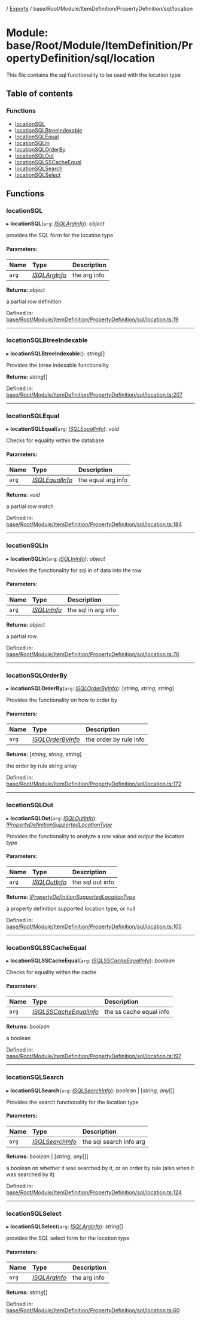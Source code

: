 [](../README.md) / [Exports](../modules.md) / base/Root/Module/ItemDefinition/PropertyDefinition/sql/location

# Module: base/Root/Module/ItemDefinition/PropertyDefinition/sql/location

This file contains the sql functionality to be used with the location type

## Table of contents

### Functions

- [locationSQL](base_root_module_itemdefinition_propertydefinition_sql_location.md#locationsql)
- [locationSQLBtreeIndexable](base_root_module_itemdefinition_propertydefinition_sql_location.md#locationsqlbtreeindexable)
- [locationSQLEqual](base_root_module_itemdefinition_propertydefinition_sql_location.md#locationsqlequal)
- [locationSQLIn](base_root_module_itemdefinition_propertydefinition_sql_location.md#locationsqlin)
- [locationSQLOrderBy](base_root_module_itemdefinition_propertydefinition_sql_location.md#locationsqlorderby)
- [locationSQLOut](base_root_module_itemdefinition_propertydefinition_sql_location.md#locationsqlout)
- [locationSQLSSCacheEqual](base_root_module_itemdefinition_propertydefinition_sql_location.md#locationsqlsscacheequal)
- [locationSQLSearch](base_root_module_itemdefinition_propertydefinition_sql_location.md#locationsqlsearch)
- [locationSQLSelect](base_root_module_itemdefinition_propertydefinition_sql_location.md#locationsqlselect)

## Functions

### locationSQL

▸ **locationSQL**(`arg`: [*ISQLArgInfo*](../interfaces/base_root_module_itemdefinition_propertydefinition_types.isqlarginfo.md)): *object*

provides the SQL form for the location type

#### Parameters:

Name | Type | Description |
:------ | :------ | :------ |
`arg` | [*ISQLArgInfo*](../interfaces/base_root_module_itemdefinition_propertydefinition_types.isqlarginfo.md) | the arg info   |

**Returns:** *object*

a partial row definition

Defined in: [base/Root/Module/ItemDefinition/PropertyDefinition/sql/location.ts:19](https://github.com/onzag/itemize/blob/0569bdf2/base/Root/Module/ItemDefinition/PropertyDefinition/sql/location.ts#L19)

___

### locationSQLBtreeIndexable

▸ **locationSQLBtreeIndexable**(): *string*[]

Provides the btree indexable functionality

**Returns:** *string*[]

Defined in: [base/Root/Module/ItemDefinition/PropertyDefinition/sql/location.ts:207](https://github.com/onzag/itemize/blob/0569bdf2/base/Root/Module/ItemDefinition/PropertyDefinition/sql/location.ts#L207)

___

### locationSQLEqual

▸ **locationSQLEqual**(`arg`: [*ISQLEqualInfo*](../interfaces/base_root_module_itemdefinition_propertydefinition_types.isqlequalinfo.md)): *void*

Checks for equality within the database

#### Parameters:

Name | Type | Description |
:------ | :------ | :------ |
`arg` | [*ISQLEqualInfo*](../interfaces/base_root_module_itemdefinition_propertydefinition_types.isqlequalinfo.md) | the equal arg info   |

**Returns:** *void*

a partial row match

Defined in: [base/Root/Module/ItemDefinition/PropertyDefinition/sql/location.ts:184](https://github.com/onzag/itemize/blob/0569bdf2/base/Root/Module/ItemDefinition/PropertyDefinition/sql/location.ts#L184)

___

### locationSQLIn

▸ **locationSQLIn**(`arg`: [*ISQLInInfo*](../interfaces/base_root_module_itemdefinition_propertydefinition_types.isqlininfo.md)): *object*

Provides the functionality for sql in of data into
the row

#### Parameters:

Name | Type | Description |
:------ | :------ | :------ |
`arg` | [*ISQLInInfo*](../interfaces/base_root_module_itemdefinition_propertydefinition_types.isqlininfo.md) | the sql in arg info   |

**Returns:** *object*

a partial row

Defined in: [base/Root/Module/ItemDefinition/PropertyDefinition/sql/location.ts:76](https://github.com/onzag/itemize/blob/0569bdf2/base/Root/Module/ItemDefinition/PropertyDefinition/sql/location.ts#L76)

___

### locationSQLOrderBy

▸ **locationSQLOrderBy**(`arg`: [*ISQLOrderByInfo*](../interfaces/base_root_module_itemdefinition_propertydefinition_types.isqlorderbyinfo.md)): [*string*, *string*, *string*]

Provides the functionality on how to order by

#### Parameters:

Name | Type | Description |
:------ | :------ | :------ |
`arg` | [*ISQLOrderByInfo*](../interfaces/base_root_module_itemdefinition_propertydefinition_types.isqlorderbyinfo.md) | the order by rule info   |

**Returns:** [*string*, *string*, *string*]

the order by rule string array

Defined in: [base/Root/Module/ItemDefinition/PropertyDefinition/sql/location.ts:172](https://github.com/onzag/itemize/blob/0569bdf2/base/Root/Module/ItemDefinition/PropertyDefinition/sql/location.ts#L172)

___

### locationSQLOut

▸ **locationSQLOut**(`arg`: [*ISQLOutInfo*](../interfaces/base_root_module_itemdefinition_propertydefinition_types.isqloutinfo.md)): [*IPropertyDefinitionSupportedLocationType*](../interfaces/base_root_module_itemdefinition_propertydefinition_types_location.ipropertydefinitionsupportedlocationtype.md)

Provides the functionality to analyze a row value and
output the location type

#### Parameters:

Name | Type | Description |
:------ | :------ | :------ |
`arg` | [*ISQLOutInfo*](../interfaces/base_root_module_itemdefinition_propertydefinition_types.isqloutinfo.md) | the sql out info   |

**Returns:** [*IPropertyDefinitionSupportedLocationType*](../interfaces/base_root_module_itemdefinition_propertydefinition_types_location.ipropertydefinitionsupportedlocationtype.md)

a property definition supported location type, or null

Defined in: [base/Root/Module/ItemDefinition/PropertyDefinition/sql/location.ts:105](https://github.com/onzag/itemize/blob/0569bdf2/base/Root/Module/ItemDefinition/PropertyDefinition/sql/location.ts#L105)

___

### locationSQLSSCacheEqual

▸ **locationSQLSSCacheEqual**(`arg`: [*ISQLSSCacheEqualInfo*](../interfaces/base_root_module_itemdefinition_propertydefinition_types.isqlsscacheequalinfo.md)): *boolean*

Checks for equality within the cache

#### Parameters:

Name | Type | Description |
:------ | :------ | :------ |
`arg` | [*ISQLSSCacheEqualInfo*](../interfaces/base_root_module_itemdefinition_propertydefinition_types.isqlsscacheequalinfo.md) | the ss cache equal info   |

**Returns:** *boolean*

a boolean

Defined in: [base/Root/Module/ItemDefinition/PropertyDefinition/sql/location.ts:197](https://github.com/onzag/itemize/blob/0569bdf2/base/Root/Module/ItemDefinition/PropertyDefinition/sql/location.ts#L197)

___

### locationSQLSearch

▸ **locationSQLSearch**(`arg`: [*ISQLSearchInfo*](../interfaces/base_root_module_itemdefinition_propertydefinition_types.isqlsearchinfo.md)): *boolean* \| [*string*, *any*[]]

Provides the search functionality for the location type

#### Parameters:

Name | Type | Description |
:------ | :------ | :------ |
`arg` | [*ISQLSearchInfo*](../interfaces/base_root_module_itemdefinition_propertydefinition_types.isqlsearchinfo.md) | the sql search info arg   |

**Returns:** *boolean* \| [*string*, *any*[]]

a boolean on whether it was searched by it, or an order by rule (also when it was searched by it)

Defined in: [base/Root/Module/ItemDefinition/PropertyDefinition/sql/location.ts:124](https://github.com/onzag/itemize/blob/0569bdf2/base/Root/Module/ItemDefinition/PropertyDefinition/sql/location.ts#L124)

___

### locationSQLSelect

▸ **locationSQLSelect**(`arg`: [*ISQLArgInfo*](../interfaces/base_root_module_itemdefinition_propertydefinition_types.isqlarginfo.md)): *string*[]

provides the SQL select form for the location type

#### Parameters:

Name | Type | Description |
:------ | :------ | :------ |
`arg` | [*ISQLArgInfo*](../interfaces/base_root_module_itemdefinition_propertydefinition_types.isqlarginfo.md) | the arg info    |

**Returns:** *string*[]

Defined in: [base/Root/Module/ItemDefinition/PropertyDefinition/sql/location.ts:60](https://github.com/onzag/itemize/blob/0569bdf2/base/Root/Module/ItemDefinition/PropertyDefinition/sql/location.ts#L60)
